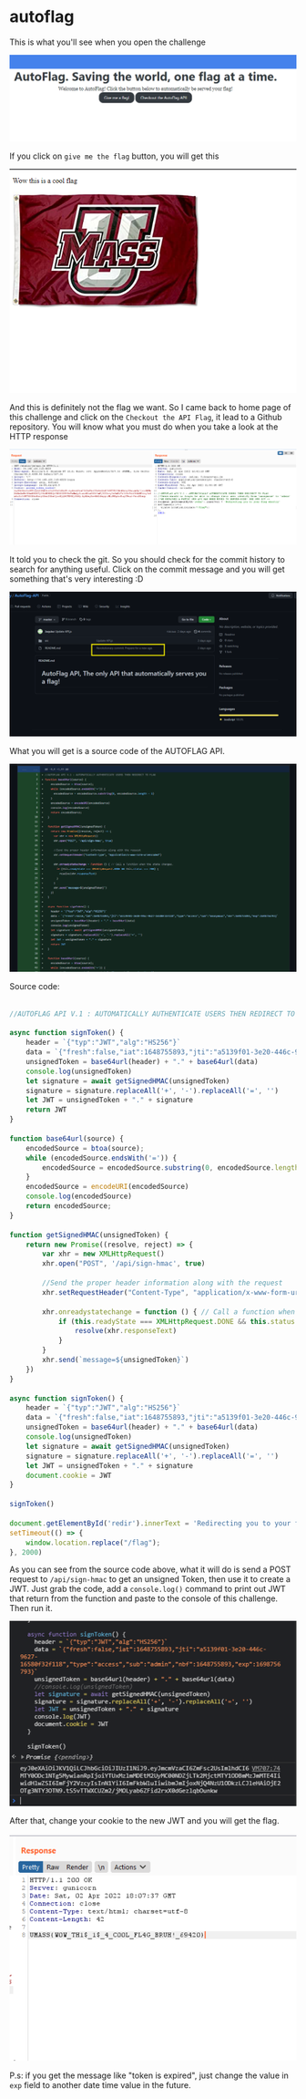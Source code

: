 # autoflag

This is what you'll see when you open the challenge

![anh1](https://raw.githubusercontent.com/quochuyy10217/MyCTFWriteups/main/UmassCTF2022/img_src/Anh1.PNG)

If you click on `give me the flag` button, you will get this

![anh2](https://raw.githubusercontent.com/quochuyy10217/MyCTFWriteups/main/UmassCTF2022/img_src/Anh2.PNG)

And this is definitely not the flag we want. So I came back to home page of this challenge and click on the `Checkout the API Flag`, it lead to a Github repository. You will know what you must do when you take a look at the HTTP response

![anh3](https://raw.githubusercontent.com/quochuyy10217/MyCTFWriteups/main/UmassCTF2022/img_src/Anh3.PNG)

It told you to check the git. So you should check for the commit history to search for anything useful. Click on the commit message and you will get something that's very interesting :D

![anh4](https://raw.githubusercontent.com/quochuyy10217/MyCTFWriteups/main/UmassCTF2022/img_src/Anh4.png)

What you will get is a source code of the AUTOFLAG API.

![anh5](https://raw.githubusercontent.com/quochuyy10217/MyCTFWriteups/main/UmassCTF2022/img_src/Anh5.PNG)

Source code:

```javascript

//AUTOFLAG API V.1 : AUTOMATICALLY AUTHENTICATE USERS THEN REDIRECT TO FLAG

async function signToken() {
    header = `{"typ":"JWT","alg":"HS256"}`
    data = `{"fresh":false,"iat":1648755893,"jti":"a5139f01-3e20-446c-9627-16580f32f118","type":"access","sub":"anonymous","nbf":1648755893,"exp":1648756793}`
    unsignedToken = base64url(header) + "." + base64url(data)
    console.log(unsignedToken)
    let signature = await getSignedHMAC(unsignedToken)
    signature = signature.replaceAll('+', '-').replaceAll('=', '')
    let JWT = unsignedToken + "." + signature
    return JWT
}

function base64url(source) {
    encodedSource = btoa(source);
    while (encodedSource.endsWith('=')) {
        encodedSource = encodedSource.substring(0, encodedSource.length - 1)
    }
    encodedSource = encodeURI(encodedSource)
    console.log(encodedSource)
    return encodedSource;
}

function getSignedHMAC(unsignedToken) {
    return new Promise((resolve, reject) => {
        var xhr = new XMLHttpRequest()
        xhr.open("POST", '/api/sign-hmac', true)

        //Send the proper header information along with the request
        xhr.setRequestHeader("Content-Type", "application/x-www-form-urlencoded")

        xhr.onreadystatechange = function () { // Call a function when the state changes.
            if (this.readyState === XMLHttpRequest.DONE && this.status === 200) {
                resolve(xhr.responseText)
            }
        }
        xhr.send(`message=${unsignedToken}`)
    })
}

async function signToken() {
    header = `{"typ":"JWT","alg":"HS256"}`
    data = `{"fresh":false,"iat":1648755893,"jti":"a5139f01-3e20-446c-9627-16580f32f118","type":"access","sub":"anonymous","nbf":1648755893,"exp":1648756793}`
    unsignedToken = base64url(header) + "." + base64url(data)
    console.log(unsignedToken)
    let signature = await getSignedHMAC(unsignedToken)
    signature = signature.replaceAll('+', '-').replaceAll('=', '')
    let JWT = unsignedToken + "." + signature
    document.cookie = JWT
}

signToken()

document.getElementById('redir').innerText = 'Redirecting you to your flag shortly'
setTimeout(() => {
    window.location.replace("/flag");
}, 2000)


```

As you can see from the source code above, what it will do is send a POST request to `/api/sign-hmac` to get an unsigned Token, then use it to create a JWT. Just grab the code, add a `console.log()` command to print out JWT that return from the function and paste to the console of this challenge. Then run it.

![anh6](https://raw.githubusercontent.com/quochuyy10217/MyCTFWriteups/main/UmassCTF2022/img_src/Anh6.PNG)

After that, change your cookie to the new JWT and you will get the flag.

![anh7](https://raw.githubusercontent.com/quochuyy10217/MyCTFWriteups/main/UmassCTF2022/img_src/flag.PNG)

P.s: if you get the message like "token is expired", just change the value in `exp` field to another date time value in the future.
